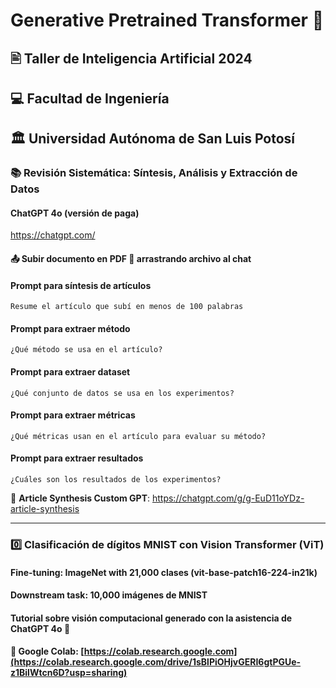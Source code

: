 # Generative Pretrained Transformer 🤖

##  🖹 Taller de Inteligencia Artificial 2024
## 💻 Facultad de Ingeniería
## 🏛️ Universidad Autónoma de San Luis Potosí

### 📚 Revisión Sistemática: Síntesis, Análisis y Extracción de Datos

#### ChatGPT 4o (versión de paga)
https://chatgpt.com/

#### 📤 Subir documento en PDF 📄 arrastrando archivo al chat


#### Prompt para síntesis de artículos
```
Resume el artículo que subí en menos de 100 palabras
```

#### Prompt para extraer método
```
¿Qué método se usa en el artículo?
```

#### Prompt para extraer dataset
```
¿Qué conjunto de datos se usa en los experimentos?
```

#### Prompt para extraer métricas
```
¿Qué métricas usan en el artículo para evaluar su método?
```

#### Prompt para extraer resultados
```
¿Cuáles son los resultados de los experimentos?
```

📝 **Article Synthesis Custom GPT**: https://chatgpt.com/g/g-EuD11oYDz-article-synthesis

---


### 0️⃣ Clasificación de dígitos MNIST con Vision Transformer (ViT) 
#### Fine-tuning: ImageNet with 21,000 clases (vit-base-patch16-224-in21k)
#### Downstream task: 10,000 imágenes de MNIST
#### Tutorial sobre visión computacional generado con la asistencia de ChatGPT 4o 🤖

#### 📔 Google Colab: [https://colab.research.google.com](https://colab.research.google.com/drive/1sBlPiOHjvGERI6gtPGUe-z1BilWtcn6D?usp=sharing)

